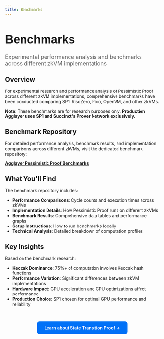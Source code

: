 ```yaml
---
title: Benchmarks
---
```


<!-- Page Header Component -->
<h1 style="text-align: left; font-size: 38px; font-weight: 700; font-family: 'Inter Tight', sans-serif;">
  Benchmarks
</h1>

<div style="text-align: left; margin: 0.5rem 0;">
  <p style="font-size: 18px; color: #666; max-width: 600px; margin: 0;">
    Experimental performance analysis and benchmarks across different zkVM implementations
  </p>
</div>

## Overview

For experimental research and performance analysis of Pessimistic Proof across different zkVM implementations, comprehensive benchmarks have been conducted comparing SP1, RiscZero, Pico, OpenVM, and other zkVMs.

**Note**: These benchmarks are for research purposes only. **Production Agglayer uses SP1 and Succinct's Prover Network exclusively.**

## Benchmark Repository

For detailed performance analysis, benchmark results, and implementation comparisons across different zkVMs, visit the dedicated benchmark repository:

**[Agglayer Pessimistic Proof Benchmarks](https://github.com/BrianSeong99/Agglayer_PessimisticProof_Benchmark/)**

## What You'll Find

The benchmark repository includes:

- **Performance Comparisons**: Cycle counts and execution times across zkVMs
- **Implementation Details**: How Pessimistic Proof runs on different zkVMs  
- **Benchmark Results**: Comprehensive data tables and performance graphs
- **Setup Instructions**: How to run benchmarks locally
- **Technical Analysis**: Detailed breakdown of computation profiles

## Key Insights

Based on the benchmark research:

- **Keccak Dominance**: 75%+ of computation involves Keccak hash functions
- **Performance Variation**: Significant differences between zkVM implementations
- **Hardware Impact**: GPU acceleration and CPU optimizations affect performance
- **Production Choice**: SP1 chosen for optimal GPU performance and reliability

<!-- CTA Button Component -->
<div style="text-align: center; margin: 3rem 0;">
  <a href="/agglayer/core-concepts/state-transition-proof" style="background: #0071F7; color: white; padding: 12px 24px; border-radius: 8px; text-decoration: none; font-weight: 600; display: inline-block;">
    Learn about State Transition Proof →
  </a>
</div>
